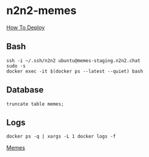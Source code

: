 # n2n2-memes

[How To Deploy](ops/ansible/README.md)

## Bash
```
ssh -i ~/.ssh/n2n2 ubuntu@memes-staging.n2n2.chat
sudo -s
docker exec -it $(docker ps --latest --quiet) bash
```


## Database
```
truncate table memes;
```

## Logs

```
docker ps -q | xargs -L 1 docker logs -f
```

[Memes](doc/memes.md)